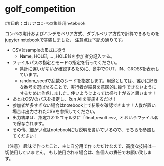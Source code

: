 # golf_competition

##目的：ゴルフコンペの集計用notebook

コンペの集計およびハンデをペリア方式、ダブルペリア方式で計算できるものをjupyter notebookで実装しました。
注意点は下記の通りです。

- CSVはsampleの形式に従う
  - Name, HOLE1, ... ,HOLE18を参加者分記入する。
- ファイルパスの指定とモードの指定を行ってください。
  - 集計に違いがないか確認するために、途中でOUT、IN、GROSSを表示しています。
  - random_seedで乱数のシードを指定します。用途としては、誰かに好きな番号を選ばせることで、実行者が結果を意図的に操作できないようにするために作成しました。使いようによっては盛り上がると思います！
- あとはCSVのパスを指定し、Run Allを実施するだけ！
- 参加者が多すぎない場合はnotebook上で結果を確認できます！人数が置い場合は出力されたCSVを参照してください。
- 出力結果は、指定されたフォルダに「final_result.csv」とおいうファイル名で保存されます。
- その他、細かい点はnotebookにも説明を書いているので、そちらを参照してください！

（注意）
趣味で作ったこと、主に自分用で作っただけなので、高度な技術は一切使用していません。
もし使用される場合は、各個人の責任でお願い致します。
